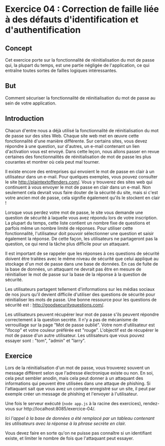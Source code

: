 # Exercice 04 : Correction de faille liée à des défauts d'identification et d'authentification

## Concept

Cet exercice porte sur la fonctionnalité de réinitialisation du mot de passe qui, la plupart du temps, est une partie négligée de l'application, ce qui entraîne toutes sortes de failles logiques intéressantes.

## But

Comment sécuriser la fonctionnalité de réinitialisation du mot de passe au sein de votre application.

## Introduction

Chacun d'entre nous a déjà utilisé la fonctionnalité de réinitialisation du mot de passe sur des sites Web. Chaque site web met en œuvre cette fonctionnalité d'une manière différente. Sur certains sites, vous devez répondre à une question, sur d'autres, un e-mail contenant un lien d'activation vous est envoyé. Dans cette leçon, nous allons passer en revue certaines des fonctionnalités de réinitialisation de mot de passe les plus courantes et montrer où cela peut mal tourner.

Il existe encore des entreprises qui envoient le mot de passe en clair à un utilisateur dans un e-mail. Pour quelques exemples, vous pouvez consulter le site http://plaintextoffenders.com/. Vous y trouverez des sites web qui continuent à vous envoyer le mot de passe en clair dans un e-mail. Non seulement cela devrait vous faire douter de la sécurité du site, mais si c'est votre ancien mot de passe, cela signifie également qu'ils le stockent en clair !

Lorsque vous perdez votre mot de passe, le site vous demande une question de sécurité à laquelle vous avez répondu lors de votre inscription. La plupart du temps, cette liste contient un nombre fixe de questions et parfois même un nombre limité de réponses. Pour utiliser cette fonctionnalité, l'utilisateur doit pouvoir sélectionner une question et saisir également la réponse. De cette façon, les utilisateurs ne partageront pas la question, ce qui rend la tâche plus difficile pour un attaquant.

Il est important de se rappeler que les réponses à ces questions de sécurité doivent être traitées avec le même niveau de sécurité que celui appliqué au stockage d'un mot de passe dans une base de données. En cas de fuite de la base de données, un attaquant ne devrait pas être en mesure de réinitialiser le mot de passe sur la base de la réponse à la question de sécurité.

Les utilisateurs partagent tellement d'informations sur les médias sociaux de nos jours qu'il devient difficile d'utiliser des questions de sécurité pour réinitialiser les mots de passe. Une bonne ressource pour les questions de sécurité est : http://goodsecurityquestions.com/.

Les utilisateurs peuvent récupérer leur mot de passe s'ils peuvent répondre correctement à la question secrète. Il n'y a pas de mécanisme de verrouillage sur la page "Mot de passe oublié". Votre nom d'utilisateur est "ifocop" et votre couleur préférée est "rouge". L'objectif est de récupérer le mot de passe d'un autre utilisateur. Les utilisateurs que vous pouvez essayer sont : "tom", "admin" et "larry".

## Exercice

Lors de la réinitialisation d'un mot de passe, vous trouverez souvent un message différent selon que l'adresse électronique existe ou non. En soi, cela peut sembler anodin, mais cela peut donner à un attaquant des informations qui peuvent être utilisées dans une attaque de phishing. Si l'attaquant sait que vous avez un compte enregistré sur un site, il peut par exemple créer un message de phishing et l'envoyer à l'utilisateur.

Une fois le serveur exécuté (`node app.js` à la racine des exercices), rendez-vous sur http://localhost:8085/exercice-04/.

*Ici l'appel à la base de données a été remplacé par un tableau contenant les utilisateurs avec la réponse à la phrase secrète en clair.*

Vous devez faire en sorte qu'on ne puisse pas connaître si un identifiant existe, et limiter le nombre de fois que l'attaquant peut essayer.
